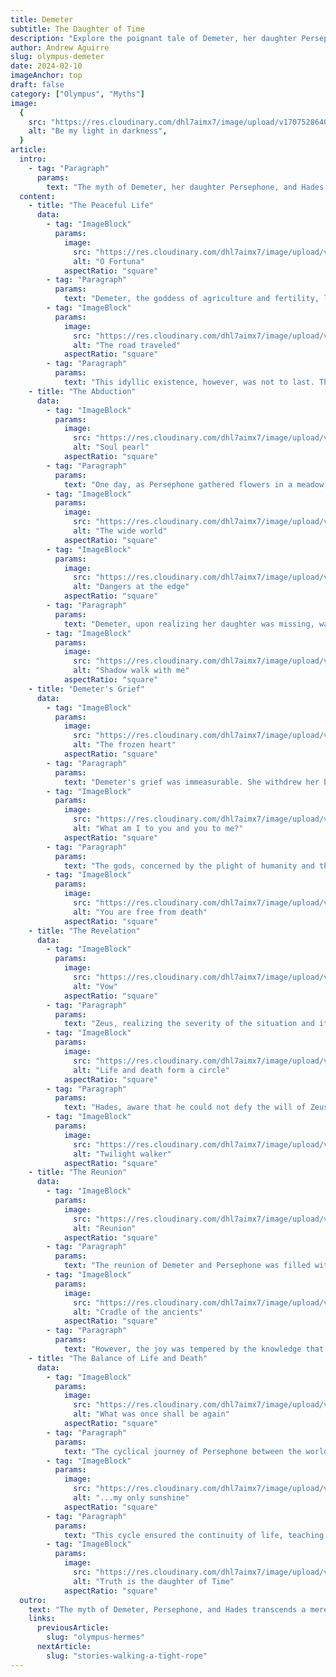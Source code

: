 ```yaml
---
title: Demeter
subtitle: The Daughter of Time
description: "Explore the poignant tale of Demeter, her daughter Persephone, and Hades, where themes of love, loss, and the unbreakable maternal bond unfold. This story serves as a profound allegory for the changing seasons and life's cyclical nature, illuminating the depths of familial love and the ancient Greeks' quest to understand the natural world. A timeless exploration of family, nature, and the forces that shape our existence."
author: Andrew Aguirre
slug: olympus-demeter
date: 2024-02-10
imageAnchor: top
draft: false
category: ["Olympus", "Myths"]
image:
  {
    src: "https://res.cloudinary.com/dhl7aimx7/image/upload/v1707528640/001_r6dbg1.webp",
    alt: "Be my light in darkness",
  }
article:
  intro:
    - tag: "Paragraph"
      params:
        text: "The myth of Demeter, her daughter Persephone, and Hades is a poignant tale that explores themes of love, loss, and the unbreakable bond between a mother and her child. It serves as a cornerstone in Greek mythology, providing an allegorical explanation for the changing seasons and the cyclical nature of life and death. This story not only illuminates the profound depth of familial love but also illustrates the ancient Greeks' attempt to understand the natural world around them."
  content:
    - title: "The Peaceful Life"
      data:
        - tag: "ImageBlock"
          params:
            image:
              src: "https://res.cloudinary.com/dhl7aimx7/image/upload/v1707528640/002_t2w9ga.webp"
              alt: "O Fortuna"
            aspectRatio: "square"
        - tag: "Paragraph"
          params:
            text: "Demeter, the goddess of agriculture and fertility, lived a peaceful and contented life with her beloved daughter Persephone. Known for her nurturing nature, Demeter's happiness was bound to the well-being of her daughter, whose innocence and beauty were unparalleled. They spent their days roaming the lush fields and meadows, where Persephone would play, picking flowers and reveling in the beauty of nature, under the watchful and loving eyes of her mother."
        - tag: "ImageBlock"
          params:
            image:
              src: "https://res.cloudinary.com/dhl7aimx7/image/upload/v1707528640/003_hwxxp4.webp"
              alt: "The road traveled"
            aspectRatio: "square"
        - tag: "Paragraph"
          params:
            text: "This idyllic existence, however, was not to last. The beauty of Persephone caught the eye of Hades, the god of the Underworld. Enamored by her grace and innocence, Hades yearned for Persephone to be his queen, a desire that would soon disrupt the harmony of the natural world and the lives of both mother and daughter."
    - title: "The Abduction"
      data:
        - tag: "ImageBlock"
          params:
            image:
              src: "https://res.cloudinary.com/dhl7aimx7/image/upload/v1707528640/006_ycjbpw.webp"
              alt: "Soul pearl"
            aspectRatio: "square"
        - tag: "Paragraph"
          params:
            text: "One day, as Persephone gathered flowers in a meadow, the earth suddenly split open, and Hades emerged from the chasm in his dark chariot. Before she could react, he seized her and took her with him back to the Underworld. The meadow closed behind them, leaving no trace of the abduction, and Persephone's cries for help went unheard by the other gods."
        - tag: "ImageBlock"
          params:
            image:
              src: "https://res.cloudinary.com/dhl7aimx7/image/upload/v1707528641/007_ishxsd.webp"
              alt: "The wide world"
            aspectRatio: "square"
        - tag: "ImageBlock"
          params:
            image:
              src: "https://res.cloudinary.com/dhl7aimx7/image/upload/v1707528641/008_zjnt84.webp"
              alt: "Dangers at the edge"
            aspectRatio: "square"
        - tag: "Paragraph"
          params:
            text: "Demeter, upon realizing her daughter was missing, was stricken with unspeakable grief. She roamed the earth in search of Persephone, her sorrow so profound that it touched every corner of the world. As she searched, her neglect of the lands led to barren fields, withering crops, and a great famine that threatened the very existence of humanity."
        - tag: "ImageBlock"
          params:
            image:
              src: "https://res.cloudinary.com/dhl7aimx7/image/upload/v1707528640/009_ufkhgt.webp"
              alt: "Shadow walk with me"
            aspectRatio: "square"
    - title: "Demeter's Grief"
      data:
        - tag: "ImageBlock"
          params:
            image:
              src: "https://res.cloudinary.com/dhl7aimx7/image/upload/v1707528642/017_nx12gh.webp"
              alt: "The frozen heart"
            aspectRatio: "square"
        - tag: "Paragraph"
          params:
            text: "Demeter's grief was immeasurable. She withdrew her blessings from the earth, causing an unending winter where nothing could grow. The once fertile lands lay barren, and the people suffered greatly from hunger and the cold. In her despair, Demeter disguised herself as an old woman and wandered the earth, her heart heavy with loss, refusing to return to Olympus or let the earth bear fruit until her daughter was returned to her."
        - tag: "ImageBlock"
          params:
            image:
              src: "https://res.cloudinary.com/dhl7aimx7/image/upload/v1707528640/010_hssijo.webp"
              alt: "What am I to you and you to me?"
            aspectRatio: "square"
        - tag: "Paragraph"
          params:
            text: "The gods, concerned by the plight of humanity and the unyielding sorrow of Demeter, attempted to console her, but to no avail. Demeter's singular focus was the return of Persephone. Her anguish was such that the very cycles of life and death stood still, illustrating the profound impact of her divine sorrow on the natural world."
        - tag: "ImageBlock"
          params:
            image:
              src: "https://res.cloudinary.com/dhl7aimx7/image/upload/v1707528641/011_irsu6h.webp"
              alt: "You are free from death"
            aspectRatio: "square"
    - title: "The Revelation"
      data:
        - tag: "ImageBlock"
          params:
            image:
              src: "https://res.cloudinary.com/dhl7aimx7/image/upload/v1707528641/012_njbwre.webp"
              alt: "Vow"
            aspectRatio: "square"
        - tag: "Paragraph"
          params:
            text: "Zeus, realizing the severity of the situation and its impact on both the divine and mortal realms, decided to intervene. He sent Hermes, the messenger god, to the Underworld to negotiate Persephone's return. Meanwhile, Demeter's unending search led her to Eleusis, where she revealed her true divine form and was welcomed with honors and promises of a grand temple in her name."
        - tag: "ImageBlock"
          params:
            image:
              src: "https://res.cloudinary.com/dhl7aimx7/image/upload/v1707528641/013_esctwf.webp"
              alt: "Life and death form a circle"
            aspectRatio: "square"
        - tag: "Paragraph"
          params:
            text: "Hades, aware that he could not defy the will of Zeus, agreed to Hermes' terms but not before cunningly offering Persephone a pomegranate. Unaware of the consequences, Persephone ate six seeds, binding her to the Underworld for part of each year. This act ensured that although she would be reunited with her mother, the reunion would only be temporary."
        - tag: "ImageBlock"
          params:
            image:
              src: "https://res.cloudinary.com/dhl7aimx7/image/upload/v1707528642/014_aolbu8.webp"
              alt: "Twilight walker"
            aspectRatio: "square"
    - title: "The Reunion"
      data:
        - tag: "ImageBlock"
          params:
            image:
              src: "https://res.cloudinary.com/dhl7aimx7/image/upload/v1707528642/015_vxxuko.webp"
              alt: "Reunion"
            aspectRatio: "square"
        - tag: "Paragraph"
          params:
            text: "The reunion of Demeter and Persephone was filled with joy and tears. Demeter's happiness at seeing her daughter again was immeasurable, and the earth responded to her renewed spirits. Flowers bloomed, trees bore fruit, and the barren lands once again became fertile. This return of life to the earth was the first spring, a testament to the power of Demeter's love and the joy of her reunion with Persephone."
        - tag: "ImageBlock"
          params:
            image:
              src: "https://res.cloudinary.com/dhl7aimx7/image/upload/v1707528642/016_jtsxl8.webp"
              alt: "Cradle of the ancients"
            aspectRatio: "square"
        - tag: "Paragraph"
          params:
            text: "However, the joy was tempered by the knowledge that Persephone's stay on the surface would be temporary. She was bound to spend part of the year with Hades in the Underworld due to the pomegranate seeds she had consumed. This arrangement marked the beginning of the seasons, with Demeter's joy bringing spring and summer, and her sorrow bringing autumn and winter during Persephone's absence."
    - title: "The Balance of Life and Death"
      data:
        - tag: "ImageBlock"
          params:
            image:
              src: "https://res.cloudinary.com/dhl7aimx7/image/upload/v1707528642/018_k9umjq.webp"
              alt: "What was once shall be again"
            aspectRatio: "square"
        - tag: "Paragraph"
          params:
            text: "The cyclical journey of Persephone between the world of the living and the Underworld came to symbolize the balance between life and death, growth and decay. Demeter's powers of fertility and agriculture thrived when Persephone was with her, bringing warmth and abundance. In contrast, her departure heralded a period of decline and withdrawal, reflecting Demeter's mourning."
        - tag: "ImageBlock"
          params:
            image:
              src: "https://res.cloudinary.com/dhl7aimx7/image/upload/v1707528642/019_hlozxk.webp"
              alt: "...my only sunshine"
            aspectRatio: "square"
        - tag: "Paragraph"
          params:
            text: "This cycle ensured the continuity of life, teaching humanity about the inevitability of change and the balance inherent in existence. The myth embodied the natural rhythms of the world, with the alternating seasons mirroring the goddesses' joy and sorrow, a poignant reminder of the delicate balance that sustains life."
        - tag: "ImageBlock"
          params:
            image:
              src: "https://res.cloudinary.com/dhl7aimx7/image/upload/v1707528642/020_cqprtl.webp"
              alt: "Truth is the daughter of Time"
            aspectRatio: "square"
  outro:
    text: "The myth of Demeter, Persephone, and Hades transcends a mere explanation for the changing seasons, delving deep into themes of maternal love, loss, and the enduring cycle of life and death. It reflects the ancient Greeks' reverence for the natural world and their understanding of the human condition, encapsulated in the divine drama of these Olympian deities. This timeless story continues to resonate, a testament to the enduring power of myth to convey profound truths about the natural world and the human experience."
    links:
      previousArticle:
        slug: "olympus-hermes"
      nextArticle:
        slug: "stories-walking-a-tight-rope"
---
```

